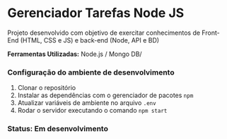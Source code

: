 # Gerenciador Tarefas Node JS
 Projeto desenvolvido com objetivo de exercitar conhecimentos de Front-End (HTML, CSS e JS) e back-end (Node, API e BD)

 **Ferramentas Utilizadas:**
 Node.js / Mongo DB/ 

 ### Configuração do ambiente de desenvolvimento

 1. Clonar o repositório
 1. Instalar as dependências com o gerenciador de pacotes `npm`
 1. Atualizar variáveis de ambiente no arquivo `.env`
 1. Rodar o servidor executando o comando `npm start`
 
 ### Status: Em desenvolvimento
